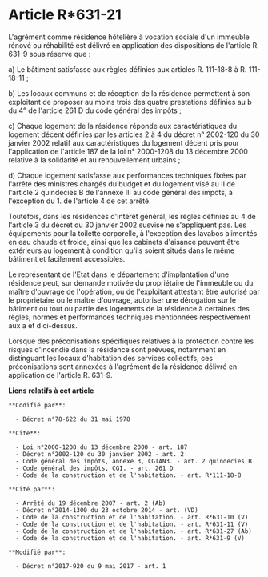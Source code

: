 # Article R*631-21

L'agrément comme résidence hôtelière à vocation sociale d'un immeuble rénové ou réhabilité est délivré en application des
dispositions de l'article R. 631-9 sous réserve que :

a) Le bâtiment satisfasse aux règles définies aux articles R. 111-18-8 à R. 111-18-11 ;

b) Les locaux communs et de réception de la résidence permettent à son exploitant de proposer au moins trois des quatre
prestations définies au b du 4° de l'article 261 D du code général des impôts ;

c) Chaque logement de la résidence réponde aux caractéristiques du logement décent définies par les articles 2 à 4 du décret
n° 2002-120 du 30 janvier 2002 relatif aux caractéristiques du logement décent pris pour l'application de l'article 187 de la
loi n° 2000-1208 du 13 décembre 2000 relative à la solidarité et au renouvellement urbains ;

d) Chaque logement satisfasse aux performances techniques fixées par l'arrêté des ministres chargés du budget et du logement
visé au II de l'article 2 quindecies B de l'annexe III au code général des impôts, à l'exception du 1. de l'article 4 de cet
arrêté.

Toutefois, dans les résidences d'intérêt général, les règles définies au 4 de l'article 3 du décret du 30 janvier 2002
susvisé ne s'appliquent pas. Les équipements pour la toilette corporelle, à l'exception des lavabos alimentés en eau chaude
et froide, ainsi que les cabinets d'aisance peuvent être extérieurs au logement à condition qu'ils soient situés dans le même
bâtiment et facilement accessibles.

Le représentant de l'Etat dans le département d'implantation d'une résidence peut, sur demande motivée du propriétaire de
l'immeuble ou du maître d'ouvrage de l'opération, ou de l'exploitant attestant être autorisé par le propriétaire ou le maître
d'ouvrage, autoriser une dérogation sur le bâtiment ou tout ou partie des logements de la résidence à certaines des règles,
normes et performances techniques mentionnées respectivement aux a et d ci-dessus.

Lorsque des préconisations spécifiques relatives à la protection contre les risques d'incendie dans la résidence sont
prévues, notamment en distinguant les locaux d'habitation des services collectifs, ces préconisations sont annexées à
l'agrément de la résidence délivré en application de l'article R. 631-9.

**Liens relatifs à cet article**

	**Codifié par**:

	  - Décret n°78-622 du 31 mai 1978

	**Cite**:

	  - Loi n°2000-1208 du 13 décembre 2000 - art. 187
	  - Décret n°2002-120 du 30 janvier 2002 - art. 2
	  - Code général des impôts, annexe 3, CGIAN3. - art. 2 quindecies B
	  - Code général des impôts, CGI. - art. 261 D
	  - Code de la construction et de l'habitation. - art. R*111-18-8

	**Cité par**:

	  - Arrêté du 19 décembre 2007 - art. 2 (Ab)
	  - Décret n°2014-1300 du 23 octobre 2014 - art. (VD)
	  - Code de la construction et de l'habitation. - art. R*631-10 (V)
	  - Code de la construction et de l'habitation. - art. R*631-11 (V)
	  - Code de la construction et de l'habitation. - art. R*631-27 (Ab)
	  - Code de la construction et de l'habitation. - art. R*631-9 (V)

	**Modifié par**:

	  - Décret n°2017-920 du 9 mai 2017 - art. 1
